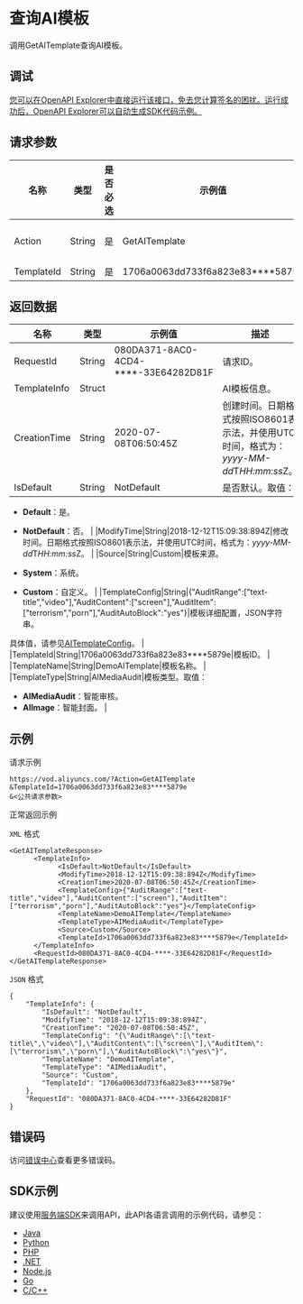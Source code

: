 # 查询AI模板

调用GetAITemplate查询AI模板。

## 调试

[您可以在OpenAPI Explorer中直接运行该接口，免去您计算签名的困扰。运行成功后，OpenAPI Explorer可以自动生成SDK代码示例。](https://api.aliyun.com/#product=vod&api=GetAITemplate&type=RPC&version=2017-03-21)

## 请求参数

|名称|类型|是否必选|示例值|描述|
|--|--|----|---|--|
|Action|String|是|GetAITemplate|操作接口名，系统规定参数。取值：**GetAITemplate**。 |
|TemplateId|String|是|1706a0063dd733f6a823e83\*\*\*\*5879e|模板ID。 |

## 返回数据

|名称|类型|示例值|描述|
|--|--|---|--|
|RequestId|String|080DA371-8AC0-4CD4-\*\*\*\*-33E64282D81F|请求ID。 |
|TemplateInfo|Struct| |AI模板信息。 |
|CreationTime|String|2020-07-08T06:50:45Z|创建时间。日期格式按照ISO8601表示法，并使用UTC时间，格式为：*yyyy-MM-dd*T*HH:mm:ss*Z。 |
|IsDefault|String|NotDefault|是否默认。取值：

 -   **Default**：是。
-   **NotDefault**：否。 |
|ModifyTime|String|2018-12-12T15:09:38:894Z|修改时间。日期格式按照ISO8601表示法，并使用UTC时间，格式为：*yyyy-MM-dd*T*HH:mm:ss*Z。 |
|Source|String|Custom|模板来源。

 -   **System**：系统。
-   **Custom**：自定义。 |
|TemplateConfig|String|\{"AuditRange":\["text-title","video"\],"AuditContent":\["screen"\],"AuditItem":\["terrorism","porn"\],"AuditAutoBlock":"yes"\}|模板详细配置，JSON字符串。

 具体值，请参见[AITemplateConfig](https://help.aliyun.com/document_detail/89863.html#title-vd3-499-o36)。 |
|TemplateId|String|1706a0063dd733f6a823e83\*\*\*\*5879e|模板ID。 |
|TemplateName|String|DemoAITemplate|模板名称。 |
|TemplateType|String|AIMediaAudit|模板类型。取值：

 -   **AIMediaAudit**：智能审核。
-   **AIImage**：智能封面。 |

## 示例

请求示例

```
https://vod.aliyuncs.com/?Action=GetAITemplate
&TemplateId=1706a0063dd733f6a823e83****5879e
&<公共请求参数>
```

正常返回示例

`XML` 格式

```
<GetAITemplateResponse>
      <TemplateInfo>
            <IsDefault>NotDefault</IsDefault>
            <ModifyTime>2018-12-12T15:09:38:894Z</ModifyTime>
            <CreationTime>2020-07-08T06:50:45Z</CreationTime>
            <TemplateConfig>{"AuditRange":["text-title","video"],"AuditContent":["screen"],"AuditItem":["terrorism","porn"],"AuditAutoBlock":"yes"}</TemplateConfig>
            <TemplateName>DemoAITemplate</TemplateName>
            <TemplateType>AIMediaAudit</TemplateType>
            <Source>Custom</Source>
            <TemplateId>1706a0063dd733f6a823e83****5879e</TemplateId>
      </TemplateInfo>
      <RequestId>080DA371-8AC0-4CD4-****-33E64282D81F</RequestId>
</GetAITemplateResponse>
```

`JSON` 格式

```
{
	"TemplateInfo": {
		"IsDefault": "NotDefault",
		"ModifyTime": "2018-12-12T15:09:38:894Z",
		"CreationTime": "2020-07-08T06:50:45Z",
		"TemplateConfig": "{\"AuditRange\":[\"text-title\",\"video\"],\"AuditContent\":[\"screen\"],\"AuditItem\":[\"terrorism\",\"porn\"],\"AuditAutoBlock\":\"yes\"}",
		"TemplateName": "DemoAITemplate",
		"TemplateType": "AIMediaAudit",
		"Source": "Custom",
		"TemplateId": "1706a0063dd733f6a823e83****5879e"
	},
	"RequestId": "080DA371-8AC0-4CD4-****-33E64282D81F"
}
```

## 错误码

访问[错误中心](https://error-center.aliyun.com/status/product/vod)查看更多错误码。

## SDK示例

建议使用[服务端SDK](~~101789~~)来调用API，此API各语言调用的示例代码，请参见：

-   [Java](~~100692~~)
-   [Python](~~101181~~)
-   [PHP](~~101159~~)
-   [.NET](~~100844~~)
-   [Node.js](~~101564~~)
-   [Go](~~101575~~)
-   [C/C++](~~102987~~)

